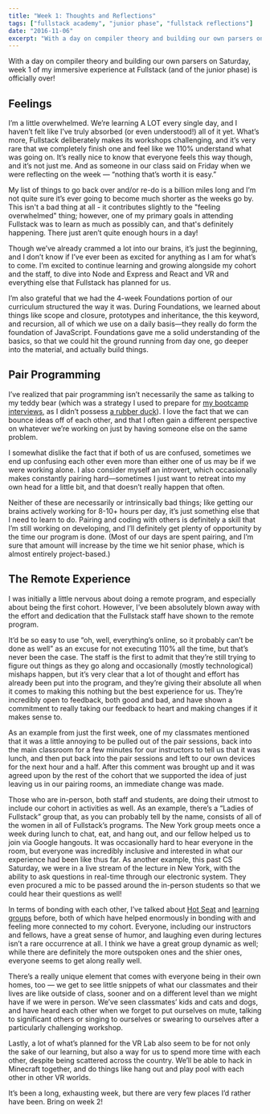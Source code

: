 ```yaml
---
title: "Week 1: Thoughts and Reflections"
tags: ["fullstack academy", "junior phase", "fullstack reflections"]
date: "2016-11-06"
excerpt: "With a day on compiler theory and building our own parsers on Saturday, week 1 of my immersive experience at Fullstack (and of the junior phase) is officially over! I’m a little overwhelmed. We’re learning A LOT every single day, and I haven’t felt like I’ve truly absorbed (or even understood!) all of it yet."
---
```


With a day on compiler theory and building our own parsers on Saturday, week 1 of my immersive experience at Fullstack (and of the junior phase) is officially over!

## Feelings

I’m a little overwhelmed. We’re learning A LOT every single day, and I haven’t felt like I’ve truly absorbed (or even understood!) all of it yet. What’s more, Fullstack deliberately makes its workshops challenging, and it’s very rare that we completely finish one and feel like we 110% understand what was going on. It’s really nice to know that everyone feels this way though, and it’s not just me. And as someone in our class said on Friday when we were reflecting on the week — “nothing that’s worth it is easy.”

My list of things to go back over and/or re-do is a billion miles long and I’m not quite sure it’s ever going to become much shorter as the weeks go by. This isn't a bad thing at all - it contributes slightly to the "feeling overwhelmed" thing; however, one of my primary goals in attending Fullstack was to learn as much as possibly can, and that's definitely happening. There just aren’t quite enough hours in a day!

Though we’ve already crammed a lot into our brains, it’s just the beginning, and I don’t know if I’ve ever been as excited for anything as I am for what’s to come. I’m excited to continue learning and growing alongside my cohort and the staff, to dive into Node and Express and React and VR and everything else that Fullstack has planned for us.

I’m also grateful that we had the 4-week Foundations portion of our curriculum structured the way it was. During Foundations, we learned about things like scope and closure, prototypes and inheritance, the this keyword, and recursion, all of which we use on a daily basis—they really do form the foundation of JavaScript. Foundations gave me a solid understanding of the basics, so that we could hit the ground running from day one, go deeper into the material, and actually build things.

## Pair Programming

I’ve realized that pair programming isn’t necessarily the same as talking to my teddy bear (which was a strategy I used to prepare for [my bootcamp interviews](/writing/2016-10-17-the-journey-to-fullstack-part-2-the-bootcamp-admissions-process/), as I didn’t possess [a rubber duck](https://en.wikipedia.org/wiki/Rubber_duck_debugging)). I love the fact that we can bounce ideas off of each other, and that I often gain a different perspective on whatever we’re working on just by having someone else on the same problem.

I somewhat dislike the fact that if both of us are confused, sometimes we end up confusing each other even more than either one of us may be if we were working alone. I also consider myself an introvert, which occasionally makes constantly pairing hard—sometimes I just want to retreat into my own head for a little bit, and that doesn’t really happen that often.

Neither of these are necessarily or intrinsically bad things; like getting our brains actively working for 8-10+ hours per day, it’s just something else that I need to learn to do. Pairing and coding with others is definitely a skill that I’m still working on developing, and I’ll definitely get plenty of opportunity by the time our program is done. (Most of our days are spent pairing, and I’m sure that amount will increase by the time we hit senior phase, which is almost entirely project-based.)

## The Remote Experience

I was initially a little nervous about doing a remote program, and especially about being the first cohort. However, I’ve been absolutely blown away with the effort and dedication that the Fullstack staff have shown to the remote program.

It’d be so easy to use “oh, well, everything’s online, so it probably can’t be done as well” as an excuse for not executing 110% all the time, but that’s never been the case. The staff is the first to admit that they’re still trying to figure out things as they go along and occasionally (mostly technological) mishaps happen, but it’s very clear that a lot of thought and effort has already been put into the program, and they’re giving their absolute all when it comes to making this nothing but the best experience for us. They’re incredibly open to feedback, both good and bad, and have shown a commitment to really taking our feedback to heart and making changes if it makes sense to.

As an example from just the first week, one of my classmates mentioned that it was a little annoying to be pulled out of the pair sessions, back into the main classroom for a few minutes for our instructors to tell us that it was lunch, and then put back into the pair sessions and left to our own devices for the next hour and a half. After this comment was brought up and it was agreed upon by the rest of the cohort that we supported the idea of just leaving us in our pairing rooms, an immediate change was made.

Those who are in-person, both staff and students, are doing their utmost to include our cohort in activities as well. As an example, there’s a “Ladies of Fullstack” group that, as you can probably tell by the name, consists of all of the women in all of Fullstack’s programs. The New York group meets once a week during lunch to chat, eat, and hang out, and our fellow helped us to join via Google hangouts. It was occasionally hard to hear everyone in the room, but everyone was incredibly inclusive and interested in what our experience had been like thus far. As another example, this past CS Saturday, we were in a live stream of the lecture in New York, with the ability to ask questions in real-time through our electronic system. They even procured a mic to be passed around the in-person students so that we could hear their questions as well!

In terms of bonding with each other, I’ve talked about [Hot Seat](/writing/2016-11-01-introductions-make-your-own-adventure-game-and-data-structures/) and [learning groups](/writing/2016-11-03-big-o-algorithms-and-game-of-life/) before, both of which have helped enormously in bonding with and feeling more connected to my cohort. Everyone, including our instructors and fellows, have a great sense of humor, and laughing even during lectures isn’t a rare occurrence at all. I think we have a great group dynamic as well; while there are definitely the more outspoken ones and the shier ones, everyone seems to get along really well.

There’s a really unique element that comes with everyone being in their own homes, too — we get to see little snippets of what our classmates and their lives are like outside of class, sooner and on a different level than we might have if we were in person. We’ve seen classmates’ kids and cats and dogs, and have heard each other when we forget to put ourselves on mute, talking to significant others or singing to ourselves or swearing to ourselves after a particularly challenging workshop.

Lastly, a lot of what’s planned for the VR Lab also seem to be for not only the sake of our learning, but also a way for us to spend more time with each other, despite being scattered across the country. We’ll be able to hack in Minecraft together, and do things like hang out and play pool with each other in other VR worlds.

It’s been a long, exhausting week, but there are very few places I’d rather have been. Bring on week 2!
